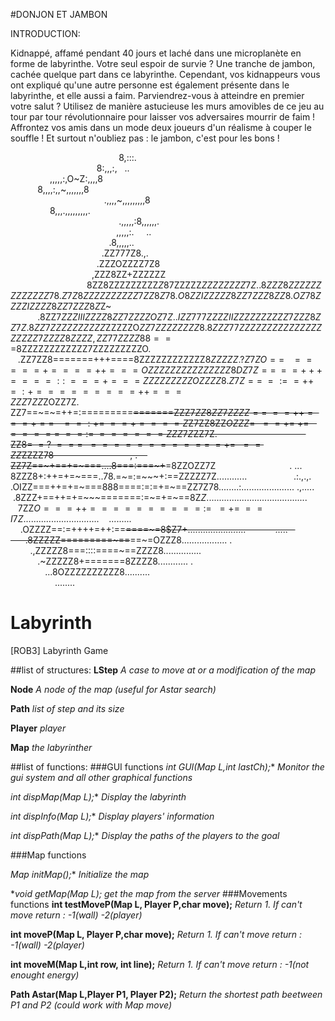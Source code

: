 #DONJON ET JAMBON


INTRODUCTION: 

Kidnappé, affamé pendant 40 jours et laché dans une microplanète en forme de labyrinthe. 
Votre seul espoir de survie ? Une tranche de jambon, cachée quelque part dans ce labyrinthe.
Cependant, vos kidnappeurs vous ont expliqué qu'une autre personne est également présente dans le labyrinthe, et elle aussi a faim.
Parviendrez-vous à atteindre en premier votre salut ?
Utilisez de manière astucieuse les murs amovibles  de ce jeu au tour par tour révolutionnaire pour laisser vos adversaires mourrir de faim !
Affrontez vos amis dans un mode deux joueurs d'un réalisme à couper le souffle !
Et surtout n'oubliez pas : le jambon, c'est pour les bons !



                                            8,:::.                              
                                           8:,,,:,   ..                         
                                           ,,,,,:,O~Z:,,,,8                   
                                           8,,,,:,,~,,,,,,,8                   
                                            .,,,,~,,,,,,,,,8               
                                             8,,,.,,,,,,,,,.                   
                                            .,,,,,:8,,,,,,.                     
                                           ,,,,,:.     ..                       
                                        .8,,,,,..                               
                                     .ZZ777Z8.,.                                
                                   .ZZZOZZZZ7Z8                                 
                                 ,ZZZ8ZZ+ZZZZZZ                                 
                               8ZZ8ZZZZZZZZZ$Z8                                 
                            7$ZZZZZ$ZZZZZZZZ7Z.                                 
                         .8ZZZ8ZZZZZZZZZZZZZ78                                  
                        .Z7Z8ZZZZZZZZZZ7ZZ8Z78                                  
                      .O$$8ZZIZZZZZ8ZZ7ZZZ8ZZ8                             
                    .OZ78ZZZZIZZZZ8ZZ7ZZZ8Z$Z~                           
                 .8ZZ7$ZZZIIIZZZZ8ZZ7ZZZZOZ7Z.                                 
             .IZZ777ZZZZIIZZZZZZZZZZ7ZZZ8ZZ7Z.                                  
           8ZZ7ZZZZZZZZZZ$ZZZZZO$ZZ7ZZZZZZZZ8                                   
       .8ZZZ77ZZZZZZZZZZZZZZZZZZZZ7ZZZZ8ZZZZ                                    
     ,ZZ77ZZZZ88===$8ZZZZZZZZZZZZ7ZZZZZZZZZO.                                   
   .ZZ7ZZ8=======+++====8ZZZZZZZZZZZZ$8ZZZZZ                                    
 .?Z7ZO==~~~=====+====++===OZZZZZZZZZZZZZZZ8                                    
 DZ7Z==~~=~=+++====::~===+===ZZZZZZZZZOZZZZ8                                    
.Z7Z==~=:==++=:+=========++===ZZZ7ZZ$ZOZZ7Z.                                    
ZZ7==~=~=++=:=========~~=======ZZZ7$ZZ8ZZ7Z                                     
ZZZ==~==++===+==~~~==:+=~==+====Z$Z7ZZ8ZZ$O                                     
ZZZ=~~==+=~+=~~=====~==:=~======ZZZ7Z$ZZ7Z.                                    
ZZ$8=~=?~===~~===========~=+=~~==ZZ$ZZZZ78                               , .    
ZZ7Z==~+==+=~===....8===:===~+~~=8ZZOZZ7Z                               . ...   
8ZZZ8+:++=+=~===..78.=~=:=~~~+:==ZZZZZ7Z............                   .:.,.,.  
.OIZZ===++=+=~===888====:=:=+=~==ZZ7Z78........:..................... .,.....   
 .8ZZZ+==++=+=~~~=======:=~=+=~==8Z$Z$........................................  
   7ZZ$O===++==========:=~~=+=~==I7Z$..............................    .........
    .OZZZZ==:=++++=++:==~~====~=8$Z7+.......................            .....   
      .8ZZZZZ=========~==~~==~=OZZZ8.................. .                        
        .,ZZZZZ8===::::====~==ZZZZ8...............                              
           .~ZZZZZ8+=======8ZZZZ8............ .                                 
              ...8OZZZZZZZZZZ8..........                                        
                  ........                                                      



# Labyrinth
[ROB3] Labyrinth Game

##list of structures:
**LStep** *A case to move at or a modification of the map*

**Node**  *A node of the map (useful for Astar search)*

**Path**  *list of step and its size*

**Player** *player*

**Map** *the labyrinther*

##list of functions:
###GUI functions 
**int GUI(Map* L,int lastCh);** *Monitor the gui system and all other graphical functions*

**int dispMap(Map* L);** *Display the labyrinth*

**int dispInfo(Map* L);** *Display players' information*

**int dispPath(Map* L);** *Display the paths of the players to the goal*

###Map functions 

**Map* initMap();** *Initialize the map*

**void getMap(Map *L);** *get the map from the server*
###Movements functions 
**int testMoveP(Map L, Player P,char move);** *Return 1. If can't move return : -1(wall) -2(player)* 

**int moveP(Map L, Player P,char move);** *Return 1. If can't move return : -1(wall) -2(player)*

**int moveM(Map L,int row, int line);** *Return 1. If can't move return : -1(not enought energy)*

**Path Astar(Map L,Player P1, Player P2);** *Return the shortest path beetween P1 and P2 (could work with Map move)*


